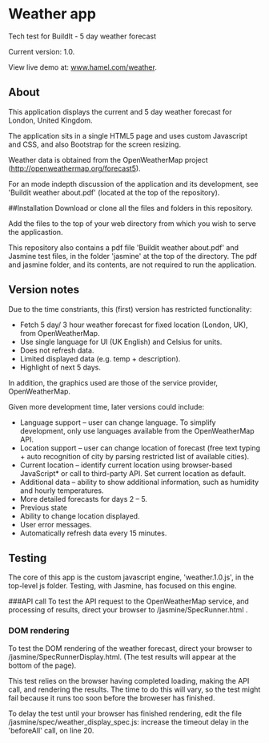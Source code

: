 # Weather app
Tech test for BuildIt - 5 day weather forecast

Current version: 1.0.

View live demo at: www.hamel.com/weather.

## About
This application displays the current and 5 day weather forecast for London, United Kingdom.

The application sits in a single HTML5 page and uses custom Javascript and CSS, and also Bootstrap for the screen resizing.

Weather data is obtained from the OpenWeatherMap project (http://openweathermap.org/forecast5).

For an mode indepth discussion of the application and its development, see 'Buildit weather about.pdf' (located at the top of the repository).

##Installation
Download or clone all the files and folders in this repository.

Add the files to the top of your web directory from which you wish to serve the applicastion.

This repository also contains a pdf file 'Buildit weather about.pdf' and Jasmine test files, in the folder 'jasmine' at the top of the directory. The pdf and jasmine folder, and its contents, are not required to run the application.

## Version notes
Due to the time constriants, this (first) version has restricted functionality:

* Fetch 5 day/ 3 hour weather forecast for fixed location (London, UK), from OpenWeatherMap.
* Use single language for UI (UK English) and Celsius for units.
* Does not refresh data.
* Limited displayed data (e.g. temp + description).
* Highlight of next 5 days. 

In addition, the graphics used are those of the service provider, OpenWeatherMap.

Given more development time, later versions could include:

* Language support – user can change language. To simplify development, only use languages available from the OpenWeatherMap API.
* Location support – user can change location of forecast (free text typing + auto recognition of city by parsing restricted list of available cities).
* Current location – identify current location using browser-based JavaScript* or call to third-party API. Set current location as default.
* Additional data – ability to show additional information, such as humidity and hourly temperatures.
* More detailed forecasts for days 2 – 5.
* Previous state
* Ability to change location displayed.
* User error messages.
* Automatically refresh data every 15 minutes.


## Testing
The core of this app is the custom javascript engine, 'weather.1.0.js', in the top-level js folder.   Testing, with Jasmine, has focused on this engine.

###API call
To test the API request to the OpenWeatherMap service, and processing of results, direct your browser to /jasmine/SpecRunner.html .

### DOM rendering
To test the DOM rendering of the weather forecast, direct your browser to /jasmine/SpecRunnerDisplay.html. (The test results will appear at the bottom of the page).

This test relies on the browser having completed loading, making the API call, and rendering the results. The time to do this will vary, so the test might fail because it runs too soon before the broweser has finished.

To delay the test until your browser has finished rendering, edit the file /jasmine/spec/weather_display_spec.js: increase the timeout delay in the 'beforeAll' call, on line 20.




